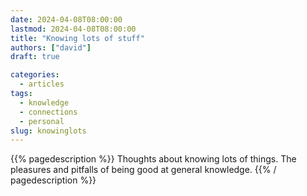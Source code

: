 ```yaml
---
date: 2024-04-08T08:00:00
lastmod: 2024-04-08T08:00:00
title: "Knowing lots of stuff"
authors: ["david"]
draft: true

categories:
  - articles
tags:
  - knowledge
  - connections
  - personal
slug: knowinglots
---
```


{{% pagedescription %}}
Thoughts about knowing lots of things. The pleasures and pitfalls of being good
at general knowledge.
{{% / pagedescription %}}
